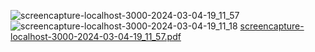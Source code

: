 ![screencapture-localhost-3000-2024-03-04-19_11_57](https://github.com/PatilN23/bookstore/assets/146844731/10ca1178-dff5-449f-9b4b-47935cbfeae4)
![screencapture-localhost-3000-2024-03-04-19_11_18](https://github.com/PatilN23/bookstore/assets/146844731/7c3d8525-f3fa-41bc-a91c-ee40e989974f)
[screencapture-localhost-3000-2024-03-04-19_11_57.pdf](https://github.com/PatilN23/bookstore/files/14494402/screencapture-localhost-3000-2024-03-04-19_11_57.pdf)
